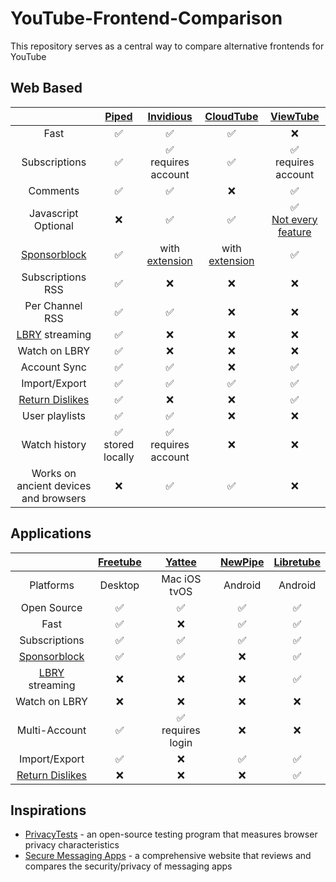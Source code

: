 # YouTube-Frontend-Comparison
This repository serves as a central way to compare alternative frontends for YouTube

## Web Based
| | [Piped](https://github.com/TeamPiped/Piped) | [Invidious](https://github.com/iv-org/invidious) | [CloudTube](https://sr.ht/~cadence/tube) | [ViewTube](https://github.com/ViewTube/viewtube-vue) |
| :---: | :---: | :---: | :---: | :---: |
| Fast | :white_check_mark:| :white_check_mark:| :white_check_mark: | :x: |
| Subscriptions | :white_check_mark: | :white_check_mark: <br /> requires account |:white_check_mark:| :white_check_mark: <br /> requires account |
| Comments | :white_check_mark:|:white_check_mark:| :x: | ✅ |
| Javascript Optional |:x:|:white_check_mark:|:white_check_mark:| ✅ <br /> [Not every feature](https://github.com/ViewTube/viewtube-vue/issues/2#issuecomment-1057513500) |
| [Sponsorblock](https://github.com/ajayyy/SponsorBlock)|:white_check_mark:|with [extension](https://github.com/ajayyy/SponsorBlock)|with [extension](https://github.com/ajayyy/SponsorBlock)| :white_check_mark:|
| Subscriptions RSS | :white_check_mark: |:x:|:x:| :x: |
| Per Channel RSS | ✅ |:white_check_mark:|:x:| :x: |
| [LBRY](https://github.com/lbryio/lbry-desktop) streaming | :white_check_mark: | :x: | :x: | :x: |
| Watch on LBRY | ✅ | :x: | :x: | :x: |
| Account Sync| :white_check_mark: | :white_check_mark: | :x: | :white_check_mark: |
| Import/Export | :white_check_mark:|:white_check_mark:|:white_check_mark:| ✅ |
| [Return Dislikes](https://github.com/Anarios/return-youtube-dislike)| :white_check_mark: | :x: | :x: | ✅ |
| User playlists | :white_check_mark: | :white_check_mark: | :x: | :x: |
| Watch history | :white_check_mark: <br /> stored locally | :white_check_mark: <br /> requires account | :x: | :x: |
| Works on ancient devices and browsers | :x: | :white_check_mark: | :white_check_mark: | :x: |

## Applications
| | [Freetube](https://github.com/FreeTubeApp/FreeTube) | [Yattee](https://github.com/yattee/yattee) | [NewPipe](https://github.com/TeamNewPipe/NewPipe)| [Libretube](https://github.com/libre-tube/LibreTube) |
| :---: | :---: | :---: | :---: |  :---: |
| Platforms | Desktop | Mac iOS tvOS | Android |  Android |
| Open Source | ✅  | ✅  | ✅ |  ✅ |
| Fast | :white_check_mark:| :x: | :white_check_mark:|  ✅ |
| Subscriptions | :white_check_mark:| :white_check_mark: | :white_check_mark:| ✅ |
| [Sponsorblock](https://github.com/ajayyy/SponsorBlock) | :white_check_mark: | :white_check_mark: |❌ | ✅ |
| [LBRY](https://github.com/lbryio/lbry-desktop) streaming | :x: | :x: | :x: | ✅ |
| Watch on LBRY | :x: | :x: | :x: | :x: |
| Multi-Account| :white_check_mark:| ✅ <br /> requires login | :x: | ❌ |
| Import/Export | :white_check_mark:| :x: |:white_check_mark:| ✅ |
| [Return Dislikes](https://github.com/Anarios/return-youtube-dislike)| :x: | :x: | :x: | ✅ |

## Inspirations
- [PrivacyTests](https://privacytests.org) - an open-source testing program that measures browser privacy characteristics
- [Secure Messaging Apps](https://www.securemessagingapps.com) - a comprehensive website that reviews and compares the security/privacy of messaging apps 
